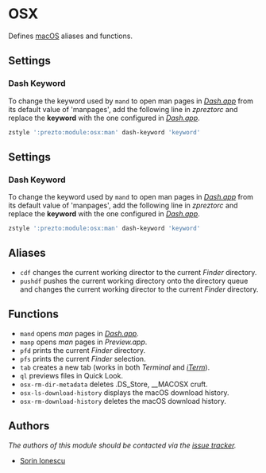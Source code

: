 OSX
===

Defines [macOS][1] aliases and functions.

Settings
--------

### Dash Keyword

To change the keyword used by `mand` to open man pages in [_Dash.app_][2] from
its default value of 'manpages', add the following line in *zpreztorc* and
replace the **keyword** with the one configured in [_Dash.app_][2].

```sh
zstyle ':prezto:module:osx:man' dash-keyword 'keyword'
```

Settings
--------

### Dash Keyword

To change the keyword used by `mand` to open man pages in [_Dash.app_][2] from
its default value of 'manpages', add the following line in *zpreztorc* and
replace the **keyword** with the one configured in [_Dash.app_][2].

```sh
zstyle ':prezto:module:osx:man' dash-keyword 'keyword'
```

Aliases
-------

  - `cdf` changes the current working director to the current _Finder_
    directory.
  - `pushdf` pushes the current working directory onto the directory queue and
    changes the current working director to the current _Finder_ directory.

Functions
---------

  - `mand` opens _man_ pages in [_Dash.app_][2].
  - `manp` opens _man_ pages in _Preview.app_.
  - `pfd` prints the current _Finder_ directory.
  - `pfs` prints the current _Finder_ selection.
  - `tab` creates a new tab (works in both _Terminal_ and [_iTerm_][3]).
  - `ql` previews files in Quick Look.
  - `osx-rm-dir-metadata` deletes .DS\_Store, \_\_MACOSX cruft.
  - `osx-ls-download-history` displays the macOS download history.
  - `osx-rm-download-history` deletes the macOS download history.

Authors
-------

*The authors of this module should be contacted via the [issue tracker][4].*

  - [Sorin Ionescu](https://github.com/sorin-ionescu)

[1]: http://www.apple.com/macosx/
[2]: http://kapeli.com/dash
[3]: http://www.iterm2.com/
[4]: https://github.com/sorin-ionescu/prezto/issues
